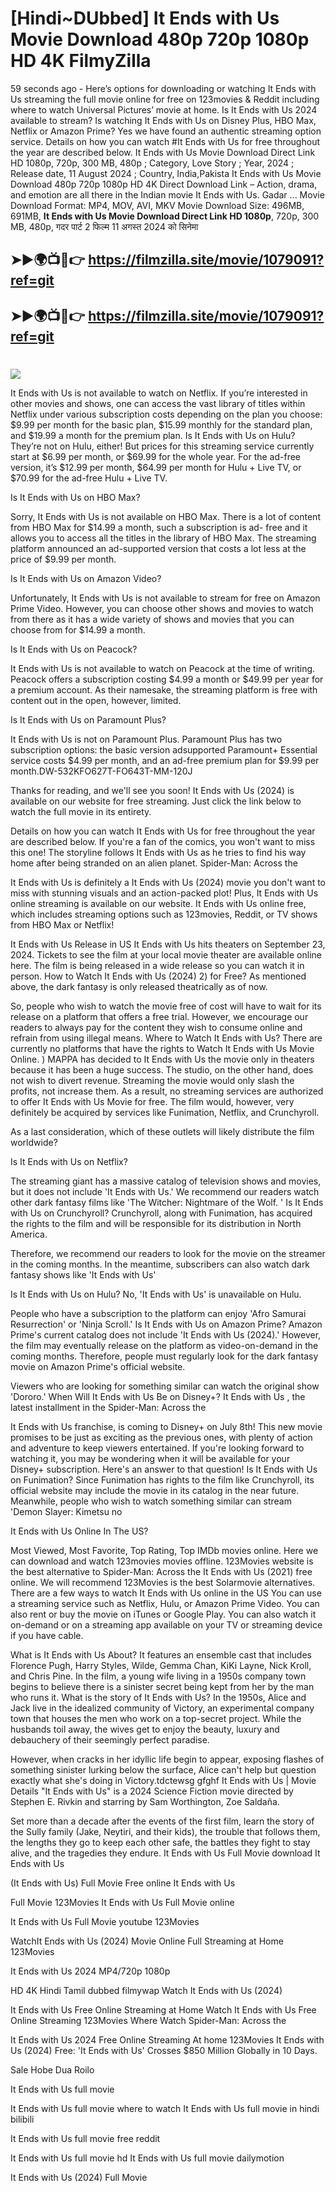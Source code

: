 # [Hindi~DUbbed] It Ends with Us Movie Download 480p 720p 1080p HD 4K FilmyZilla


59 seconds ago - Here’s options for downloading or watching It Ends with Us streaming the full movie online for free on 123movies & Reddit including where to watch Universal Pictures’ movie at home. Is It Ends with Us 2024 available to stream? Is watching It Ends with Us on Disney Plus, HBO Max, Netflix or Amazon Prime? Yes we have found an authentic streaming option service. Details on how you can watch #It Ends with Us for free throughout the year are described below. It Ends with Us Movie Download Direct Link HD 1080p, 720p, 300 MB, 480p ; Category, Love Story ; Year, 2024 ; Release date, 11 August 2024 ; Country, India,Pakista It Ends with Us Movie Download 480p 720p 1080p HD 4K Direct Download Link – Action, drama, and emotion are all there in the Indian movie It Ends with Us. Gadar ...
Movie Download Format: MP4, MOV, AVI, MKV
Movie Download Size: 496MB, 691MB, **It Ends with Us Movie Download Direct Link HD 1080p**, 720p, 300 MB, 480p, गदर पार्ट 2 फिल्म 11 अगस्त 2024 को सिनेमा

## ➤►🌍📺📱👉   https://filmzilla.site/movie/1079091?ref=git

## ➤►🌍📺📱👉   https://filmzilla.site/movie/1079091?ref=git

#

<img src="https://image.tmdb.org/t/p/w780//9BQqngPfwpeAfK7c2H3cwIFWIVR.jpg" />

It Ends with Us is not available to watch on Netflix. If you’re interested in other movies and shows, one can access the vast library of titles within Netflix under various subscription costs depending on the plan you choose: $9.99 per month for the basic plan, $15.99 monthly for the standard plan, and $19.99 a month for the premium plan. Is It Ends with Us on Hulu? They’re not on Hulu, either! But prices for this streaming service currently start at $6.99 per month, or $69.99 for the whole year. For the ad-free version, it’s $12.99 per month, $64.99 per month for Hulu + Live TV, or $70.99 for the ad-free Hulu + Live TV.

Is It Ends with Us on HBO Max?

Sorry, It Ends with Us is not available on HBO Max. There is a lot of content from HBO Max for $14.99 a month, such a subscription is ad- free and it allows you to access all the titles in the library of HBO Max. The streaming platform announced an ad-supported version that costs a lot less at the price of $9.99 per month.

Is It Ends with Us on Amazon Video?

Unfortunately, It Ends with Us is not available to stream for free on Amazon Prime Video. However, you can choose other shows and movies to watch from there as it has a wide variety of shows and movies that you can choose from for $14.99 a month.

Is It Ends with Us on Peacock?

It Ends with Us is not available to watch on Peacock at the time of writing. Peacock offers a subscription costing $4.99 a month or $49.99 per year for a premium account. As their namesake, the streaming platform is free with content out in the open, however, limited.

Is It Ends with Us on Paramount Plus?

It Ends with Us is not on Paramount Plus. Paramount Plus has two subscription options: the basic version adsupported Paramount+ Essential service costs $4.99 per month, and an ad-free premium plan for $9.99 per month.DW-532KFO627T-FO643T-MM-120J

Thanks for reading, and we'll see you soon! It Ends with Us (2024) is available on our website for free streaming. Just click the link below to watch the full movie in its entirety.

Details on how you can watch It Ends with Us for free throughout the year are described below. If you're a fan of the comics, you won't want to miss this one! The storyline follows It Ends with Us as he tries to find his way home after being stranded on an alien planet. Spider-Man: Across the

It Ends with Us is definitely a It Ends with Us (2024) movie you don't want to miss with stunning visuals and an action-packed plot! Plus, It Ends with Us online streaming is available on our website. It Ends with Us online free, which includes streaming options such as 123movies, Reddit, or TV shows from HBO Max or Netflix!

It Ends with Us Release in US It Ends with Us hits theaters on September 23, 2024. Tickets to see the film at your local movie theater are available online here. The film is being released in a wide release so you can watch it in person. How to Watch It Ends with Us (2024) 2) for Free? As mentioned above, the dark fantasy is only released theatrically as of now.

So, people who wish to watch the movie free of cost will have to wait for its release on a platform that offers a free trial. However, we encourage our readers to always pay for the content they wish to consume online and refrain from using illegal means. Where to Watch It Ends with Us? There are currently no platforms that have the rights to Watch It Ends with Us Movie Online. ) MAPPA has decided to It Ends with Us the movie only in theaters because it has been a huge success. The studio, on the other hand, does not wish to divert revenue. Streaming the movie would only slash the profits, not increase them. As a result, no streaming services are authorized to offer It Ends with Us Movie for free. The film would, however, very definitely be acquired by services like Funimation, Netflix, and Crunchyroll.

As a last consideration, which of these outlets will likely distribute the film worldwide?

Is It Ends with Us on Netflix?

The streaming giant has a massive catalog of television shows and movies, but it does not include 'It Ends with Us.' We recommend our readers watch other dark fantasy films like 'The Witcher: Nightmare of the Wolf. ' Is It Ends with Us on Crunchyroll? Crunchyroll, along with Funimation, has acquired the rights to the film and will be responsible for its distribution in North America.

Therefore, we recommend our readers to look for the movie on the streamer in the coming months. In the meantime, subscribers can also watch dark fantasy shows like 'It Ends with Us'

Is It Ends with Us on Hulu? No, 'It Ends with Us' is unavailable on Hulu.

People who have a subscription to the platform can enjoy 'Afro Samurai Resurrection' or 'Ninja Scroll.' Is It Ends with Us on Amazon Prime? Amazon Prime's current catalog does not include 'It Ends with Us (2024).' However, the film may eventually release on the platform as video-on-demand in the coming months. Therefore, people must regularly look for the dark fantasy movie on Amazon Prime's official website.

Viewers who are looking for something similar can watch the original show 'Dororo.' When Will It Ends with Us Be on Disney+? It Ends with Us , the latest installment in the Spider-Man: Across the

It Ends with Us franchise, is coming to Disney+ on July 8th! This new movie promises to be just as exciting as the previous ones, with plenty of action and adventure to keep viewers entertained. If you're looking forward to watching it, you may be wondering when it will be available for your Disney+ subscription. Here's an answer to that question! Is It Ends with Us on Funimation? Since Funimation has rights to the film like Crunchyroll, its official website may include the movie in its catalog in the near future. Meanwhile, people who wish to watch something similar can stream 'Demon Slayer: Kimetsu no

It Ends with Us Online In The US?

Most Viewed, Most Favorite, Top Rating, Top IMDb movies online. Here we can download and watch 123movies movies offline. 123Movies website is the best alternative to Spider-Man: Across the It Ends with Us (2021) free online. We will recommend 123Movies is the best Solarmovie alternatives. There are a few ways to watch It Ends with Us online in the US You can use a streaming service such as Netflix, Hulu, or Amazon Prime Video. You can also rent or buy the movie on iTunes or Google Play. You can also watch it on-demand or on a streaming app available on your TV or streaming device if you have cable.

What is It Ends with Us About? It features an ensemble cast that includes Florence Pugh, Harry Styles, Wilde, Gemma Chan, KiKi Layne, Nick Kroll, and Chris Pine. In the film, a young wife living in a 1950s company town begins to believe there is a sinister secret being kept from her by the man who runs it. What is the story of It Ends with Us? In the 1950s, Alice and Jack live in the idealized community of Victory, an experimental company town that houses the men who work on a top-secret project. While the husbands toil away, the wives get to enjoy the beauty, luxury and debauchery of their seemingly perfect paradise.

However, when cracks in her idyllic life begin to appear, exposing flashes of something sinister lurking below the surface, Alice can't help but question exactly what she's doing in Victory.tdctewsg gfghf It Ends with Us | Movie Details "It Ends with Us" is a 2024 Science Fiction movie directed by Stephen E. Rivkin and starring by Sam Worthington, Zoe Saldaña.

Set more than a decade after the events of the first film, learn the story of the Sully family (Jake, Neytiri, and their kids), the trouble that follows them, the lengths they go to keep each other safe, the battles they fight to stay alive, and the tragedies they endure. It Ends with Us Full Movie download It Ends with Us

(It Ends with Us) Full Movie Free online It Ends with Us

Full Movie 123Movies It Ends with Us Full Movie online

It Ends with Us Full Movie youtube 123Movies

WatchIt Ends with Us (2024) Movie Online Full Streaming at Home 123Movies

It Ends with Us 2024 MP4/720p 1080p

HD 4K Hindi Tamil dubbed filmywap Watch It Ends with Us (2024)

It Ends with Us Free Online Streaming at Home Watch It Ends with Us Free Online Streaming 123Movies Where Watch Spider-Man: Across the

It Ends with Us 2024 Free Online Streaming At home 123Movies It Ends with Us (2024) Free: 'It Ends with Us' Crosses $850 Million Globally in 10 Days.

Sale Hobe Dua Roilo

It Ends with Us full movie

It Ends with Us full movie where to watch It Ends with Us full movie in hindi bilibili

It Ends with Us full movie free reddit

It Ends with Us full movie hd It Ends with Us full movie dailymotion

It Ends with Us (2024) Full Movie